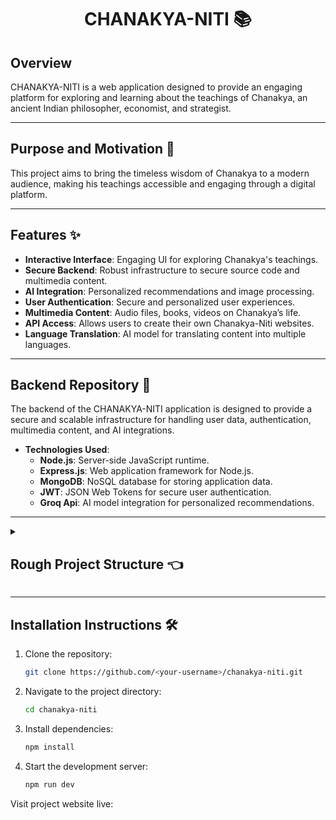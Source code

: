 <h1 align="center">CHANAKYA-NITI 📚</h1>

## Overview

CHANAKYA-NITI is a web application designed to provide an engaging platform for exploring and learning about the teachings of Chanakya, an ancient Indian philosopher, economist, and strategist.

<hr>

## Purpose and Motivation 🎯

This project aims to bring the timeless wisdom of Chanakya to a modern audience, making his teachings accessible and engaging through a digital platform.

<hr>

## Features ✨

- **Interactive Interface**: Engaging UI for exploring Chanakya's teachings.
- **Secure Backend**: Robust infrastructure to secure source code and multimedia content.
- **AI Integration**: Personalized recommendations and image processing.
- **User Authentication**: Secure and personalized user experiences.
- **Multimedia Content**: Audio files, books, videos on Chanakya’s life.
- **API Access**: Allows users to create their own Chanakya-Niti websites.
- **Language Translation**: AI model for translating content into multiple languages.

<hr>

## Backend Repository 🔧

The backend of the CHANAKYA-NITI application is designed to provide a secure and scalable infrastructure for handling user data, authentication, multimedia content, and AI integrations.

- **Technologies Used**:
  - **Node.js**: Server-side JavaScript runtime.
  - **Express.js**: Web application framework for Node.js.
  - **MongoDB**: NoSQL database for storing application data.
  - **JWT**: JSON Web Tokens for secure user authentication.
  - **Groq Api**: AI model integration for personalized recommendations.

<hr>

 <details>
   <summary><h2>Rough Project Structure 👈</h2></summary>
Frontend:
D:.
│   App.css
│   App.jsx
│   index.css
│   main.jsx
│
├───components
│   ├───Home
│   │       VideoButton.jsx
│   │
│   ├───Quotes
│   │       QuoteSection.css
│   │       QuotesSection.jsx
│   │
│   └───shared
│           Card.jsx
│           Footer.jsx
│           Navbar.css
│           Navbar.jsx
│           Visitors.jsx
│
├───context
│       Context.jsx
│
├───css
│       Auth.css
│       ChanakyaNews.css
│       ChanakyaQuiz.css
│       Contributor.css
│       Footer.css
│
├───database
│       quotes.json
│
├───functions
│       RequestEpisode.module.js
│
└───pages
    │   About.jsx
    │   Home.jsx
    │
    ├───auth
    │       ForgotPassword.jsx
    │       Login.jsx
    │       ResetPassword.jsx
    │       SignUp.jsx
    │
    └───resources
            ChanakyaAudio.jsx
            ChanakyaBook.jsx
            ChanakyaGpt.jsx
            ChanakyaNews.jsx
            ChanakyaQuiz.jsx
            ChanakyaVideo.jsx
Backend:
├── Backend
│   ├── Express + Node + MongoDB
│   │   ├── User Authentication
│   │   │   └── JWT
│   │   │       └── Sign In/Sign Up
│   │   │           └── Database from MongoDB URL
│   │   ├── Database Integration
│   │   │   ├── MongoDB API
│   │   │   │   ├── Quotes resources
│   │   │   │   ├── Books resources
│   │   │   │   ├── Videos resources
│   │   │   │   ├── Audio resources
│   │   │   │   └── Contributors' records
│   │   │   └── GitHub API
│   │   └── API Access for logged-in users only
│   │       └── API hits capped at 1000
│   └── AI Integration
│   |   ├── Text-to-Speech Converter
│   |   │   └── For books resources
│   |   └── Language Translator
│   |       ├── For books
│   |       └── For audios
|   ├── Testing
|   └── Documentation
└── Database
    ├── Audio database
    ├── Videos database
    ├── Books database
    └── Quotes database
</details>

<hr>

## Installation Instructions 🛠️

1. Clone the repository:
   ```sh
   git clone https://github.com/<your-username>/chanakya-niti.git
   ```
2. Navigate to the project directory:
   ```sh
   cd chanakya-niti
   ```
3. Install dependencies:
   ```sh
   npm install
   ```
4. Start the development server:
   ```sh
   npm run dev
   ```

Visit project website live: 
